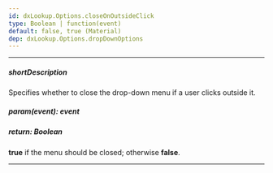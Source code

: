 ```yaml
---
id: dxLookup.Options.closeOnOutsideClick
type: Boolean | function(event)
default: false, true (Material)
dep: dxLookup.Options.dropDownOptions
---
```

---
##### shortDescription
Specifies whether to close the drop-down menu if a user clicks outside it.

##### param(event): event
<!-- %param(event)% -->

##### return: Boolean
**true** if the menu should be closed; otherwise **false**.

---

<!-- %fullDescription% -->

<!-- import * from 'api-reference\10 UI Widgets\dxOverlay\1 Configuration\closeOnOutsideClick.md' -->